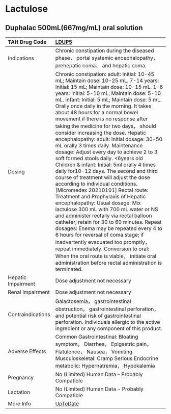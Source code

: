 # Lactulose

## Duphalac 500mL(667mg/mL) oral solution

| TAH Drug Code      | [LDUP5](https://www.tahsda.org.tw/drugs/hissearch.php?drug_code=LDUP5)                                                                                                                                                                                                                                                                                                                                                                                                                                                                                                                                                                                                                                                                                                                                                                                                                                                                                                                                                                                                                                                                                                                                                                                                                            |
|:-------------------|:--------------------------------------------------------------------------------------------------------------------------------------------------------------------------------------------------------------------------------------------------------------------------------------------------------------------------------------------------------------------------------------------------------------------------------------------------------------------------------------------------------------------------------------------------------------------------------------------------------------------------------------------------------------------------------------------------------------------------------------------------------------------------------------------------------------------------------------------------------------------------------------------------------------------------------------------------------------------------------------------------------------------------------------------------------------------------------------------------------------------------------------------------------------------------------------------------------------------------------------------------------------------------------------------------|
| Indications        | Chronic constipation during the diseased phase， portal systemic encephalopathy， prehepatic coma， and hepatic coma.                                                                                                                                                                                                                                                                                                                                                                                                                                                                                                                                                                                                                                                                                                                                                                                                                                                                                                                                                                                                                                                                                                                                                                             |
| Dosing             | Chronic constipation: adult: Initial: 10-45 mL; Maintain dose: 10-25 mL. 7-14 years: Initial: 15 mL; Maintain dose: 10-15 mL. 1-6 years: Initial: 5-10 mL; Maintain dose: 5-10 mL. infant: Initial: 5 mL; Maintain dose: 5 mL. Orally once daily in the morning. It takes about 48 hours for a normal bowel movement if there is no response after taking the medicine for two days， should consider increasing the dose. Hepatic encephalopathy: adult: Initial dosage: 30-50 mL orally 3 times daily. Maintenance dosage: Adjust every day to achieve 2 to 3 soft formed stools daily. <6years old Children & infant: Initial: 5ml orally 4 times daily for10-12 days. The second and third course of treatment will adjust the dose according to individual conditions. [Micromedex 20210101] Rectal route: Treatment and Prophylaxis of Hepatic encephalopathy: Usual dosage: Mix lactulose 300 mL with 700 mL water or NS and administer rectally via rectal balloon catheter; retain for 30 to 60 minutes. Repeat dosages: Enema may be repeated every 4 to 6 hours for reversal of coma stage; if inadvertently evacuated too promptly， repeat immediately. Conversion to oral: When the oral route is viable， initiate oral administration before rectal administration is terminated. |
| Hepatic Impairment | Dose adjustment not necessary                                                                                                                                                                                                                                                                                                                                                                                                                                                                                                                                                                                                                                                                                                                                                                                                                                                                                                                                                                                                                                                                                                                                                                                                                                                                     |
| Renal Impairment   | Dose adjustment not necessary                                                                                                                                                                                                                                                                                                                                                                                                                                                                                                                                                                                                                                                                                                                                                                                                                                                                                                                                                                                                                                                                                                                                                                                                                                                                     |
| Contraindications  | Galactosemia， gastrointestinal obstruction， gastrointestinal perforation， and potential risk of gastrointestinal perforation. Individuals allergic to the active ingredient or any component of this product.                                                                                                                                                                                                                                                                                                                                                                                                                                                                                                                                                                                                                                                                                                                                                                                                                                                                                                                                                                                                                                                                                  |
| Adverse Effects    | Common Gastrointestinal: Bloating symptom， Diarrhea， Epigastric pain， Flatulence， Nausea， Vomiting Musculoskeletal: Cramp Serious Endocrine metabolic: Hypernatremia， Hypokalemia                                                                                                                                                                                                                                                                                                                                                                                                                                                                                                                                                                                                                                                                                                                                                                                                                                                                                                                                                                                                                                                                                                           |
| Pregnancy          | No (Limited) Human Data – Probably Compatible                                                                                                                                                                                                                                                                                                                                                                                                                                                                                                                                                                                                                                                                                                                                                                                                                                                                                                                                                                                                                                                                                                                                                                                                                                                     |
| Lactation          | No (Limited) Human Data - Probably Compatible                                                                                                                                                                                                                                                                                                                                                                                                                                                                                                                                                                                                                                                                                                                                                                                                                                                                                                                                                                                                                                                                                                                                                                                                                                                     |
| More Info          | [UpToDate](https://www.uptodate.com/contents/lactulose-drug-information)                                                                                                                                                                                                                                                                                                                                                                                                                                                                                                                                                                                                                                                                                                                                                                                                                                                                                                                                                                                                                                                                                                                                                                                                                          |

